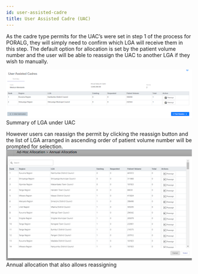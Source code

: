 ```yaml
---
id: user-assisted-cadre
title: User Assisted Cadre (UAC)
---
```


As the cadre type permits for the UAC’s were set in step 1 of the process for PORALG, they will simply need to confirm which LGA will receive them in this step. The default option for allocation is set by the patient volume number and the user will be able to reassign the UAC to another LGA if they wish to manually.

![img alt](/img/uac1.png)
Summary of LGA under UAC


However users can reassign the permit by clicking the reassign button and the list of LGA arranged in ascending order of patient volume number will be prompted for selection.
![img alt](/img/uac12.png)
Annual allocation that also allows reassigning

